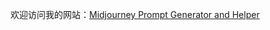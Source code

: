 欢迎访问我的网站：[Midjourney Prompt Generator and Helper](https://midjourneysref.com/midjourney-prompt-helper)
